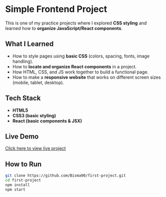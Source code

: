 # Simple Frontend Project 

This is one of my practice projects where I explored **CSS styling** and learned how to **organize JavaScript/React components**.  

## What I Learned
- How to style pages using **basic CSS** (colors, spacing, fonts, image handling).  
- How to **locate and organize React components** in a project.  
- How HTML, CSS, and JS work together to build a functional page.
- How to make a **responsive website** that works on different screen sizes (mobile, tablet, desktop).  

## Tech Stack
- **HTML5**  
- **CSS3 (basic styling)**  
- **React (basic components & JSX)**   

## Live Demo
[Click here to view live project](https://first-project-psi-seven.vercel.app/)  

## How to Run
```bash
git clone https://github.com/Bisma00/first-project.git
cd first-project
npm install
npm start

